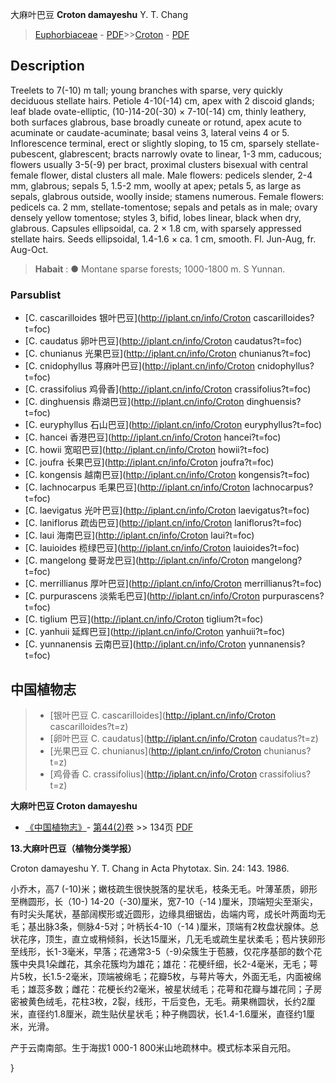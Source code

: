 大麻叶巴豆 **Croton damayeshu** Y. T. Chang

> [Euphorbiaceae](http://iplant.cn/info/Euphorbiaceae?t=foc) - [PDF](http://www.iplant.cn/foc/pdf/Euphorbiaceae.pdf)>>[Croton](http://iplant.cn/info/Croton?t=foc) - [PDF](http://www.iplant.cn/foc/pdf/Croton.pdf)

## Description

Treelets to 7(-10) m tall; young branches with sparse, very quickly deciduous stellate hairs. Petiole 4-10(-14) cm, apex with 2 discoid glands; leaf blade ovate-elliptic, (10-)14-20(-30) × 7-10(-14) cm, thinly leathery, both surfaces glabrous, base broadly cuneate or rotund, apex acute to acuminate or caudate-acuminate; basal veins 3, lateral veins 4 or 5. Inflorescence terminal, erect or slightly sloping, to 15 cm, sparsely stellate-pubescent, glabrescent; bracts narrowly ovate to linear, 1-3 mm, caducous; flowers usually 3-5(-9) per bract, proximal clusters bisexual with central female flower, distal clusters all male. Male flowers: pedicels slender, 2-4 mm, glabrous; sepals 5, 1.5-2 mm, woolly at apex; petals 5, as large as sepals, glabrous outside, woolly inside; stamens numerous. Female flowers: pedicels ca. 2 mm, stellate-tomentose; sepals and petals as in male; ovary densely yellow tomentose; styles 3, bifid, lobes linear, black when dry, glabrous. Capsules ellipsoidal, ca. 2 × 1.8 cm, with sparsely appressed stellate hairs. Seeds ellipsoidal, 1.4-1.6 × ca. 1 cm, smooth. Fl. Jun-Aug, fr. Aug-Oct.


> **Habait** : 
>● Montane sparse forests; 1000-1800 m. S Yunnan.



### Parsublist

* [C.  cascarilloides  银叶巴豆](http://iplant.cn/info/Croton cascarilloides?t=foc)
* [C.  caudatus  卵叶巴豆](http://iplant.cn/info/Croton caudatus?t=foc)
* [C.  chunianus  光果巴豆](http://iplant.cn/info/Croton chunianus?t=foc)
* [C.  cnidophyllus  荨麻叶巴豆](http://iplant.cn/info/Croton cnidophyllus?t=foc)
* [C.  crassifolius  鸡骨香](http://iplant.cn/info/Croton crassifolius?t=foc)
* [C.  dinghuensis  鼎湖巴豆](http://iplant.cn/info/Croton dinghuensis?t=foc)
* [C.  euryphyllus  石山巴豆](http://iplant.cn/info/Croton euryphyllus?t=foc)
* [C.  hancei  香港巴豆](http://iplant.cn/info/Croton hancei?t=foc)
* [C.  howii  宽昭巴豆](http://iplant.cn/info/Croton howii?t=foc)
* [C.  joufra  长果巴豆](http://iplant.cn/info/Croton joufra?t=foc)
* [C.  kongensis  越南巴豆](http://iplant.cn/info/Croton kongensis?t=foc)
* [C.  lachnocarpus  毛果巴豆](http://iplant.cn/info/Croton lachnocarpus?t=foc)
* [C.  laevigatus  光叶巴豆](http://iplant.cn/info/Croton laevigatus?t=foc)
* [C.  laniflorus  疏齿巴豆](http://iplant.cn/info/Croton laniflorus?t=foc)
* [C.  laui  海南巴豆](http://iplant.cn/info/Croton laui?t=foc)
* [C.  lauioides  榄绿巴豆](http://iplant.cn/info/Croton lauioides?t=foc)
* [C.  mangelong  曼哥龙巴豆](http://iplant.cn/info/Croton mangelong?t=foc)
* [C.  merrillianus  厚叶巴豆](http://iplant.cn/info/Croton merrillianus?t=foc)
* [C.  purpurascens  淡紫毛巴豆](http://iplant.cn/info/Croton purpurascens?t=foc)
* [C.  tiglium  巴豆](http://iplant.cn/info/Croton tiglium?t=foc)
* [C.  yanhuii  延辉巴豆](http://iplant.cn/info/Croton yanhuii?t=foc)
* [C.  yunnanensis  云南巴豆](http://iplant.cn/info/Croton yunnanensis?t=foc)


## 中国植物志

> * [银叶巴豆  C.  cascarilloides](http://iplant.cn/info/Croton cascarilloides?t=z)
> * [卵叶巴豆  C.  caudatus](http://iplant.cn/info/Croton caudatus?t=z)
> * [光果巴豆  C.  chunianus](http://iplant.cn/info/Croton chunianus?t=z)
> * [鸡骨香  C.  crassifolius](http://iplant.cn/info/Croton crassifolius?t=z)


**大麻叶巴豆 Croton damayeshu**

* [《中国植物志》](http://www.iplant.cn/frps)- [第44(2)卷](http://www.iplant.cn/frps/vol/44(2)) >> 134页 [PDF](http://www.iplant.cn/frps/pdf/44(2)/134b.PDF)


**13.大麻叶巴豆（植物分类学报）**

Croton damayeshu Y. T. Chang in Acta Phytotax. Sin. 24: 143. 1986.

小乔木，高7 (-10)米；嫩枝疏生很快脱落的星状毛，枝条无毛。叶薄革质，卵形至椭圆形，长（10-) 14-20（-30)厘米，宽7-10（-14 )厘米，顶端短尖至渐尖，有时尖头尾状，基部阔楔形或近圆形，边缘具细锯齿，齿端内弯，成长叶两面均无毛；基出脉3条，侧脉4-5对；叶柄长4-10（-14 )厘米，顶端有2枚盘状腺体。总状花序，顶生，直立或稍倾斜，长达15厘米，几无毛或疏生星状柔毛；苞片狭卵形至线形，长1-3毫米，早落；花通常3-5（-9)朵簇生于苞腋，仅花序基部的数个花簇中央具1朵雌花，其余花簇均为雄花；雄花：花梗纤细，长2-4毫米，无毛；萼片5枚，长1.5-2毫米，顶端被绵毛；花瓣5枚，与萼片等大，外面无毛，内面被绵毛；雄蕊多数；雌花：花梗长约2毫米，被星状绒毛；花萼和花瓣与雄花同；子房密被黄色绒毛，花柱3枚，2裂，线形，干后变色，无毛。蒴果椭圆状，长约2厘米，直径约1.8厘米，疏生贴伏星状毛；种子椭圆状，长1.4-1.6厘米，直径约1厘米，光滑。

产于云南南部。生于海拔1 000-1 800米山地疏林中。模式标本采自元阳。



}